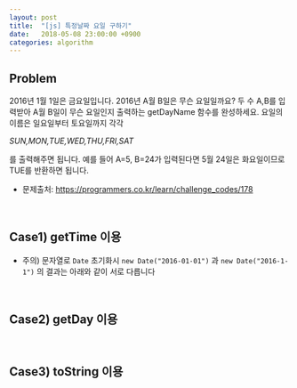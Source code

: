 ```yaml
---
layout: post
title:  "[js] 특정날짜 요일 구하기"
date:   2018-05-08 23:00:00 +0900
categories: algorithm
---
```

Problem
---
2016년 1월 1일은 금요일입니다. 2016년 A월 B일은 무슨 요일일까요? 두 수 A,B를 입력받아 A월 B일이 무슨 요일인지 출력하는 getDayName 함수를 완성하세요. 요일의 이름은 일요일부터 토요일까지 각각

*SUN,MON,TUE,WED,THU,FRI,SAT*

를 출력해주면 됩니다. 예를 들어 A=5, B=24가 입력된다면 5월 24일은 화요일이므로 TUE를 반환하면 됩니다.
- 문제출처: <https://programmers.co.kr/learn/challenge_codes/178>

<br/>


Case1) getTime 이용
---
<script src="https://gist.github.com/min9nim/657b6f861c404d44222f7857c9175bde.js"></script>

* 주의) 문자열로 `Date` 초기화시 `new Date("2016-01-01")` 과 `new Date("2016-1-1")` 의 결과는 아래와 같이 서로 다릅니다
<script src="https://gist.github.com/min9nim/d17465eefae0a066f5f2d2ce241b0204.js"></script>

<br/>

Case2) getDay 이용
---
<script src="https://gist.github.com/min9nim/534b95f1ddc405fb6cbbaaada5496f2e.js"></script>

<br/>

Case3) toString 이용
---
<script src="https://gist.github.com/min9nim/5e90cfe4f78c040d719b346dcf52b31d.js"></script>
